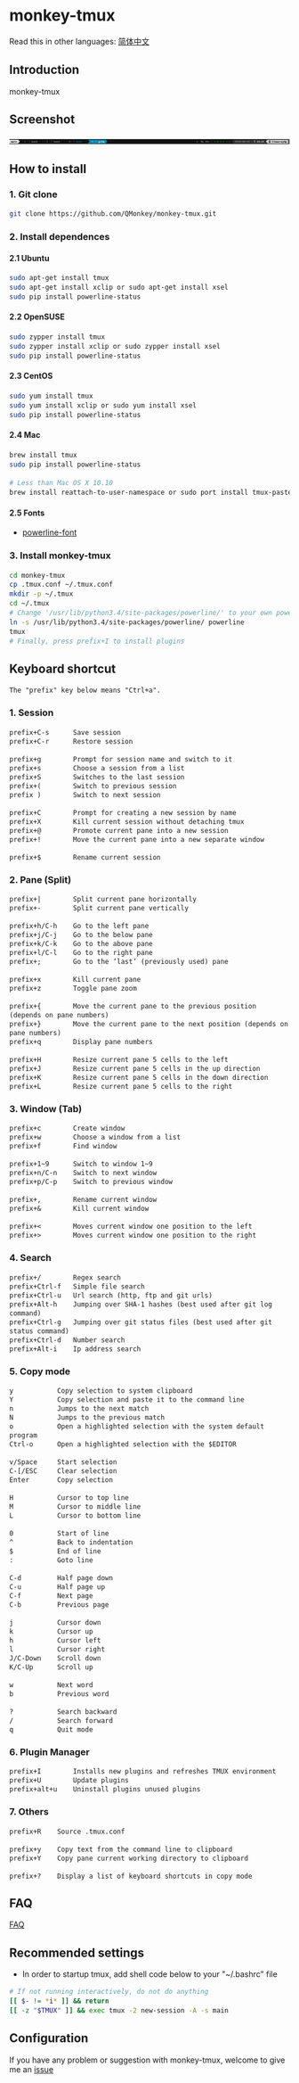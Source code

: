 # monkey-tmux

Read this in other languages: [简体中文](README.zh-CN.md)

## Introduction

monkey-tmux

## Screenshot

![tmux](https://raw.githubusercontent.com/QMonkey/monkey-tmux/master/pictures/tmux.png "tmux")

## How to install

### 1. Git clone

```bash
git clone https://github.com/QMonkey/monkey-tmux.git
```

### 2. Install dependences

#### 2.1 Ubuntu

```bash
sudo apt-get install tmux
sudo apt-get install xclip or sudo apt-get install xsel
sudo pip install powerline-status
```

#### 2.2 OpenSUSE

```bash
sudo zypper install tmux
sudo zypper install xclip or sudo zypper install xsel
sudo pip install powerline-status
```

#### 2.3 CentOS

```bash
sudo yum install tmux
sudo yum install xclip or sudo yum install xsel
sudo pip install powerline-status
```

#### 2.4 Mac

```bash
brew install tmux
sudo pip install powerline-status

# Less than Mac OS X 10.10
brew install reattach-to-user-namespace or sudo port install tmux-pasteboard
```

#### 2.5 Fonts

- [powerline-font](https://github.com/powerline/fonts)

### 3. Install monkey-tmux

```bash
cd monkey-tmux
cp .tmux.conf ~/.tmux.conf
mkdir -p ~/.tmux
cd ~/.tmux
# Change '/usr/lib/python3.4/site-packages/powerline/' to your own powerline path
ln -s /usr/lib/python3.4/site-packages/powerline/ powerline
tmux
# Finally, press prefix+I to install plugins
```

## Keyboard shortcut

```
The "prefix" key below means "Ctrl+a".
```

### 1. Session

```
prefix+C-s      Save session
prefix+C-r      Restore session

prefix+g        Prompt for session name and switch to it
prefix+s        Choose a session from a list
prefix+S        Switches to the last session
prefix+(        Switch to previous session
prefix )        Switch to next session

prefix+C        Prompt for creating a new session by name
prefix+X        Kill current session without detaching tmux
prefix+@        Promote current pane into a new session
prefix+!        Move the current pane into a new separate window

prefix+$        Rename current session
```

### 2. Pane (Split)

```
prefix+|        Split current pane horizontally
prefix+-        Split current pane vertically

prefix+h/C-h    Go to the left pane
prefix+j/C-j    Go to the below pane
prefix+k/C-k    Go to the above pane
prefix+l/C-l    Go to the right pane
prefix+;        Go to the ‘last’ (previously used) pane

prefix+x        Kill current pane
prefix+z        Toggle pane zoom

prefix+{        Move the current pane to the previous position (depends on pane numbers)
prefix+}        Move the current pane to the next position (depends on pane numbers)
prefix+q        Display pane numbers

prefix+H        Resize current pane 5 cells to the left
prefix+J        Resize current pane 5 cells in the up direction
prefix+K        Resize current pane 5 cells in the down direction
prefix+L        Resize current pane 5 cells to the right
```

### 3. Window (Tab)

```
prefix+c        Create window
prefix+w        Choose a window from a list
prefix+f        Find window

prefix+1~9      Switch to window 1~9
prefix+n/C-n    Switch to next window
prefix+p/C-p    Switch to previous window

prefix+,        Rename current window
prefix+&        Kill current window

prefix+<        Moves current window one position to the left
prefix+>        Moves current window one position to the right
```

### 4. Search

```
prefix+/        Regex search
prefix+Ctrl-f   Simple file search
prefix+Ctrl-u   Url search (http, ftp and git urls)
prefix+Alt-h    Jumping over SHA-1 hashes (best used after git log command)
prefix+Ctrl-g   Jumping over git status files (best used after git status command)
prefix+Ctrl-d   Number search
prefix+Alt-i    Ip address search
```

### 5. Copy mode

```
y           Copy selection to system clipboard
Y           Copy selection and paste it to the command line
n           Jumps to the next match
N           Jumps to the previous match
o           Open a highlighted selection with the system default program
Ctrl-o      Open a highlighted selection with the $EDITOR

v/Space     Start selection
C-[/ESC     Clear selection
Enter       Copy selection

H           Cursor to top line
M           Cursor to middle line
L           Cursor to bottom line

0           Start of line
^           Back to indentation
$           End of line
:           Goto line

C-d         Half page down
C-u         Half page up
C-f         Next page
C-b         Previous page

j           Cursor down
k           Cursor up
h           Cursor left
l           Cursor right
J/C-Down    Scroll down
K/C-Up      Scroll up

w           Next word
b           Previous word

?           Search backward
/           Search forward
q           Quit mode
```

### 6. Plugin Manager

```
prefix+I        Installs new plugins and refreshes TMUX environment
prefix+U        Update plugins
prefix+alt+u    Uninstall plugins unused plugins
```

### 7. Others

```
prefix+R    Source .tmux.conf

prefix+y    Copy text from the command line to clipboard
prefix+Y    Copy pane current working directory to clipboard

prefix+?    Display a list of keyboard shortcuts in copy mode
```

## FAQ

[FAQ](https://github.com/QMonkey/monkey-tmux/wiki/FAQ)

## Recommended settings

- In order to startup tmux,  add shell code below to your "~/.bashrc" file

```bash
# If not running interactively, do not do anything
[[ $- != *i* ]] && return
[[ -z "$TMUX" ]] && exec tmux -2 new-session -A -s main
```

## Configuration

If you have any problem or suggestion with monkey-tmux, welcome to give me an [issue](https://github.com/QMonkey/monkey-tmux/issues)
